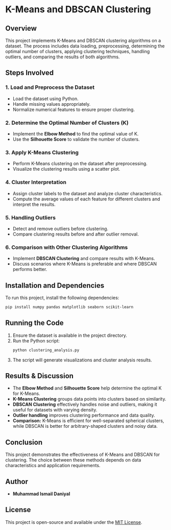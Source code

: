 # K-Means and DBSCAN Clustering

## Overview
This project implements K-Means and DBSCAN clustering algorithms on a dataset. The process includes data loading, preprocessing, determining the optimal number of clusters, applying clustering techniques, handling outliers, and comparing the results of both algorithms.

## Steps Involved

### 1. Load and Preprocess the Dataset
- Load the dataset using Python.
- Handle missing values appropriately.
- Normalize numerical features to ensure proper clustering.

### 2. Determine the Optimal Number of Clusters (K)
- Implement the **Elbow Method** to find the optimal value of K.
- Use the **Silhouette Score** to validate the number of clusters.

### 3. Apply K-Means Clustering
- Perform K-Means clustering on the dataset after preprocessing.
- Visualize the clustering results using a scatter plot.

### 4. Cluster Interpretation
- Assign cluster labels to the dataset and analyze cluster characteristics.
- Compute the average values of each feature for different clusters and interpret the results.

### 5. Handling Outliers
- Detect and remove outliers before clustering.
- Compare clustering results before and after outlier removal.

### 6. Comparison with Other Clustering Algorithms
- Implement **DBSCAN Clustering** and compare results with K-Means.
- Discuss scenarios where K-Means is preferable and where DBSCAN performs better.

## Installation and Dependencies
To run this project, install the following dependencies:
```sh
pip install numpy pandas matplotlib seaborn scikit-learn
```

## Running the Code
1. Ensure the dataset is available in the project directory.
2. Run the Python script:
   ```sh
   python clustering_analysis.py
   ```
3. The script will generate visualizations and cluster analysis results.

## Results & Discussion
- The **Elbow Method** and **Silhouette Score** help determine the optimal K for K-Means.
- **K-Means Clustering** groups data points into clusters based on similarity.
- **DBSCAN Clustering** effectively handles noise and outliers, making it useful for datasets with varying density.
- **Outlier handling** improves clustering performance and data quality.
- **Comparison:** K-Means is efficient for well-separated spherical clusters, while DBSCAN is better for arbitrary-shaped clusters and noisy data.

## Conclusion
This project demonstrates the effectiveness of K-Means and DBSCAN for clustering. The choice between these methods depends on data characteristics and application requirements.

## Author
- **Muhammad Ismail Daniyal**

## License
This project is open-source and available under the [MIT License](LICENSE).

